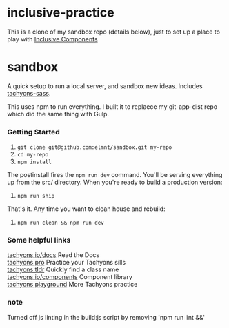 # inclusive-practice

This is a clone of my sandbox repo (details below), just to set up a place to play with [Inclusive Components](https://inclusive-components.design/)

# sandbox

A quick setup to run a local server, and sandbox new ideas. Includes [tachyons-sass](link:https://www.npmjs.com/package/tachyons-sass).  

This uses npm to run everything. I built it to replaece my git-app-dist repo which did the same thing with Gulp.

### Getting Started  

1. `git clone git@github.com:elmnt/sandbox.git my-repo`
2. `cd my-repo`
3. `npm install`

The postinstall fires the `npm run dev` command. You'll be serving everything up from the src/ directory. When you're ready to build a production version:
1. `npm run ship`

That's it. Any time you want to clean house and rebuild:
1. `npm run clean && npm run dev` 

### Some helpful links 

[tachyons.io/docs](http://tachyons.io/docs/) Read the Docs  
[tachyons.pro](https://tachyons.pro) Practice your Tachyons sills  
[tachyons tldr](https://tachyons-tldr.now.sh/#/classes) Quickly find a class name  
[tachyons.io/components](https://tachyons.io/components/) Component library  
[tachyons playground](http://abhirag.in/tachyons_css/) More Tachyons practice

### note

Turned off js linting in the build:js script by removing 'npm run lint &&'
